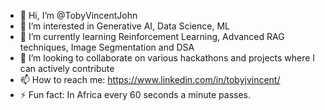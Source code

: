 - 👋 Hi, I’m @TobyVincentJohn
- 👀 I’m interested in Generative AI, Data Science, ML
- 🌱 I’m currently learning Reinforcement Learning, Advanced RAG techniques, Image Segmentation and DSA
- 💞️ I’m looking to collaborate on various hackathons and projects where I can actively contribute
- 📫 How to reach me: https://www.linkedin.com/in/tobyjvincent/
- ⚡ Fun fact: In Africa every 60 seconds a minute passes.

<!---
TobyVincentJohn/TobyVincentJohn is a ✨ special ✨ repository because its `README.md` (this file) appears on your GitHub profile.
You can click the Preview link to take a look at your changes.
--->
